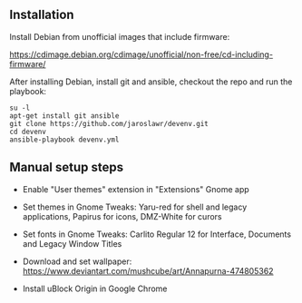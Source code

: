 ## Installation

Install Debian from unofficial images that include firmware:

<https://cdimage.debian.org/cdimage/unofficial/non-free/cd-including-firmware/>

After installing Debian, install git and ansible, checkout the repo and run the
playbook:

    su -l
    apt-get install git ansible
    git clone https://github.com/jaroslawr/devenv.git
    cd devenv
    ansible-playbook devenv.yml

## Manual setup steps

- Enable "User themes" extension in "Extensions" Gnome app

- Set themes in Gnome Tweaks: Yaru-red for shell and legacy applications,
  Papirus for icons, DMZ-White for curors

- Set fonts in Gnome Tweaks: Carlito Regular 12 for Interface, Documents and
  Legacy Window Titles

- Download and set wallpaper:
  <https://www.deviantart.com/mushcube/art/Annapurna-474805362>

- Install uBlock Origin in Google Chrome

